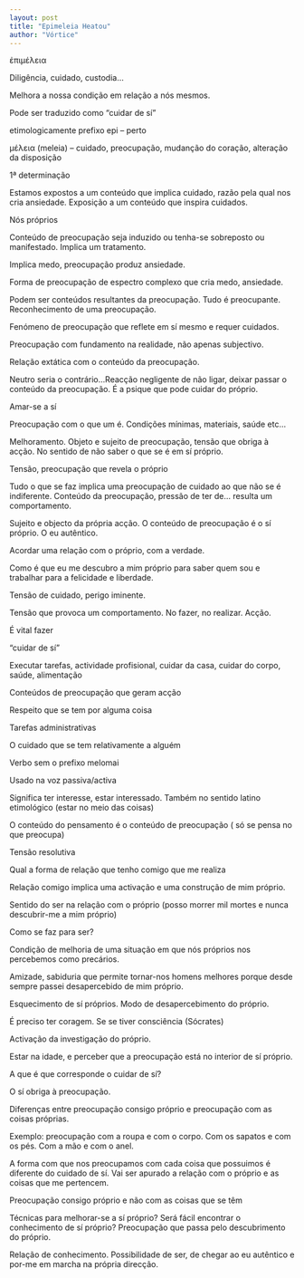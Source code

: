 ```yaml
---
layout: post
title: "Epimeleia Heatou"
author: "Vórtice"
---
```


ἐπιμέλεια

Diligência, cuidado, custodia…

Melhora a nossa condição em relação a nós mesmos.

Pode ser traduzido como “cuidar de sí”

etimologicamente prefixo epi – perto

μέλεια (meleia) – cuidado, preocupação, mudanção do coração, alteração da disposição

1ª determinação

Estamos expostos a um conteúdo que implica cuidado, razão pela qual nos cria ansiedade. Exposição a um conteúdo que inspira cuidados.

Nós próprios

Conteúdo de preocupação seja induzido ou tenha-se sobreposto ou manifestado. Implica um tratamento.

Implica medo, preocupação produz ansiedade.

Forma de preocupação de espectro complexo que cria medo, ansiedade.

Podem ser conteúdos resultantes da preocupação. Tudo é preocupante. Reconhecimento de uma preocupação.

Fenómeno de preocupação que reflete em sí mesmo e requer cuidados.

Preocupação com fundamento na realidade, não apenas subjectivo.

Relação extática com o conteúdo da preocupação.

Neutro seria o contrário…Reacção negligente de não ligar, deixar passar o conteúdo da preocupação. É a psique que pode cuidar do próprio.

Amar-se a sí

Preocupação com o que um é. Condições mínimas, materiais, saúde etc…

Melhoramento. Objeto e sujeito de preocupação, tensão que obriga à acção. No sentido de não saber o que se é em sí próprio.

Tensão, preocupação que revela o próprio

Tudo o que se faz implica uma preocupação de cuidado ao que não se é indiferente. Conteúdo da preocupação, pressão de ter de… resulta um comportamento.

Sujeito e objecto da própria acção.
O conteúdo de preocupação é o sí próprio. O eu autêntico.

Acordar uma relação com o próprio, com a verdade.

Como é que eu me descubro a mim próprio para saber quem sou e trabalhar para a felicidade e liberdade.

Tensão de cuidado, perigo iminente.

Tensão que provoca um comportamento. No fazer, no realizar. Acção.

É vital fazer

“cuidar de sí”

Executar tarefas, actividade profisional, cuidar da casa, cuidar do corpo, saúde, alimentação

Conteúdos de preocupação que geram acção

Respeito que se tem por alguma coisa

Tarefas administrativas

O cuidado que se tem relativamente a alguém

Verbo sem o prefixo melomai

Usado na voz passiva/activa

Significa ter interesse, estar interessado. Também no sentido latino etimológico (estar no meio das coisas)

O conteúdo do pensamento é o conteúdo de preocupação ( só se pensa no que preocupa)

Tensão resolutiva

Qual a forma de relação que tenho comigo que me realiza

Relação comigo implica uma activação e uma construção de mim próprio.

Sentido do ser na relação com o próprio (posso morrer mil mortes e nunca descubrir-me a mim próprio)

Como se faz para ser?

Condição de melhoria de uma situação em que nós próprios nos percebemos como precários.

Amizade, sabiduria que permite tornar-nos homens melhores porque desde sempre passei desapercebido de mim próprio.

Esquecimento de sí próprios. Modo de desapercebimento do próprio.

É preciso ter coragem. Se se tiver consciência (Sócrates)

Activação da investigação do próprio.

Estar na idade, e perceber que a preocupação está no interior de sí próprio.

A que é que corresponde o cuidar de sí?

O sí obriga à preocupação.

Diferenças entre preocupação consigo próprio e preocupação com as coisas próprias.

Exemplo: preocupação com a roupa e com o corpo. Com os sapatos e com os pés. Com a mão e com o anel.

A forma com que nos preocupamos com cada coisa que possuimos é diferente do cuidado de sí. Vai ser apurado a relação com o próprio e as coisas que me pertencem.

Preocupação consigo próprio e não com as coisas que se têm

Técnicas para melhorar-se a sí próprio? Será fácil encontrar o conhecimento de sí próprio? Preocupação que passa pelo descubrimento do próprio.

Relação de conhecimento. Possibilidade de ser, de chegar ao eu autêntico e por-me em marcha na própria direcção.

